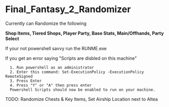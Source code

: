 # Final_Fantasy_2_Randomizer

Currently can Randomize the following 

**Shop Items, Tiered Shops, Player Party, Base Stats, Main/Offhands, Party Select**

If your not powershell savvy run the RUNME.exe

If you get an error saying "Scripts are disbled on this machine"

      1. Run powershell as an administrator
      2. Enter this command: Set-ExecutionPolicy -ExecutionPolicy RemoteSigned
      3. Press Enter
      4. Press "Y" or "A" then press enter
      Powershell Scripts should now be enabled to run on your machine.
      
TODO: Randomize Chests & Key Items, Set Airship Location next to Altea
